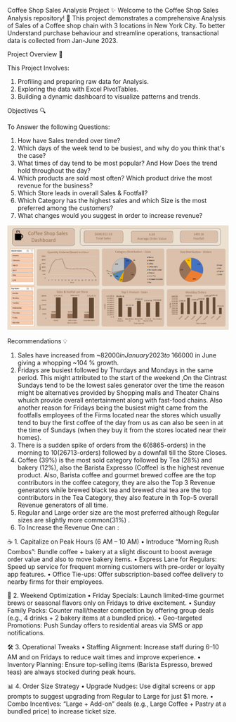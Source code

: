 Coffee Shop Sales Analysis Project  ✨
Welcome to the Coffee Shop Sales Analysis repository! 🚀
This project demonstrates a comprehensive Analysis of Sales of a Coffee shop chain with 3 locations in New York City. To better Understand purchase behaviour and streamline operations, transactional data is collected from Jan-June 2023.

Project Overview 🎯

This Project Involves:
1. Profiling and preparing raw data for Analysis.
2. Exploring the data with Excel PivotTables.
3. Building a dynamic dashboard to visualize patterns and trends.

Objectives 🔍

To Answer the following Questions:

1.	How have Sales trended over time?
2.	Which days of the week tend to be busiest, and why do you think that's the case?
3.	What times of day tend to be most popular? And How Does the trend hold throughout the day?
4.	Which products are sold most often? Which product drive the most revenue for the business?
5.	Which Store leads in overall Sales & Footfall?
6.	 Which Category has the highest sales and which Size is the most preferred among the customers?
7.	What changes would you suggest in order to increase revenue? 


![Coffee Sales Dashboard](Coffee%20Sales%20Dashboard.png)


Recommendations 💡

1.	Sales have increased from ~$82000 in January 2023 to ~$166000 in June giving a whopping ~104 % growth.
2.	Fridays are busiest followed by Thurdays and Mondays in the same period.
This might attributed to the start of the weekend ,On the Cintrast Sundays tend to be the lowest sales generator over the time the reason might be alternatives provided by Shopping malls and Theater Chains whuich provide overall entertainment along with fast-food chains.
Also another reason for Fridays being the busiest might came from the footfalls employees of the Firms located near the stores which usually tend to buy the first coffee of the day from us as can also be seen in at the time of Sundays (when they buy it from the stores located near their homes).
3.	There is a sudden spike of orders from the 6(6865-orders) in the morning to 10(26713-orders) followed by a downfall till the Store Closes.
4.	 Coffee (39%) is the most sold category followed by Tea (28%) and bakery (12%), also the Barista Expresso (Coffee) is the highest revenue product.
Also, Barista coffee and gourmet brewed coffee are the top contributors in the coffee category, they are also the Top 3 Revenue generators while brewed black tea and brewed chai tea are the top contributors in the Tea Category, they also feature in th Top-5 overall Revenue generators of all time.
5.	Regular and Large order size are the most preferred although Regular sizes are slightly more common(31%) .
6.	To Increase the Revenue One can :       


☕ 1. Capitalize on Peak Hours (6 AM – 10 AM)
•	Introduce “Morning Rush Combos”: Bundle coffee + bakery at a slight discount to boost average order value and also to move bakery items.
•	Express Lane for Regulars: Speed up service for frequent morning customers with pre-order or loyalty app features.
•	Office Tie-ups: Offer subscription-based coffee delivery to nearby firms for their employees.

📅 2. Weekend Optimization
•	Friday Specials: Launch limited-time gourmet brews or seasonal flavors only on Fridays to drive excitement.
•	Sunday Family Packs: Counter mall/theater competition by offering group deals (e.g., 4 drinks + 2 bakery items at a bundled price).
•	Geo-targeted Promotions: Push Sunday offers to residential areas via SMS or app notifications.

🛠️  3. Operational Tweaks
•	Staffing Alignment: Increase staff during 6–10 AM and on Fridays to reduce wait times and improve experience.
•	Inventory Planning: Ensure top-selling items (Barista Espresso, brewed teas) are always stocked during peak hours.

📊 4. Order Size Strategy
•	Upgrade Nudges: Use digital screens or app prompts to suggest upgrading from Regular to Large for just $1 more.
•	Combo Incentives: “Large + Add-on” deals (e.g., Large Coffee + Pastry at a bundled price) to increase ticket size.





